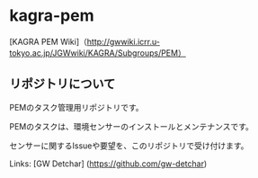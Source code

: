 # kagra-pem
[KAGRA PEM Wiki]（http://gwwiki.icrr.u-tokyo.ac.jp/JGWwiki/KAGRA/Subgroups/PEM）

## リポジトリについて
PEMのタスク管理用リポジトリです。

PEMのタスクは、環境センサーのインストールとメンテナンスです。

センサーに関するIssueや要望を、このリポジトリで受け付けます。

Links:
[GW Detchar] (https://github.com/gw-detchar)